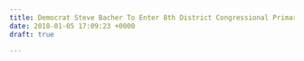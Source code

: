 ```yaml
---
title: Democrat Steve Bacher To Enter 8th District Congressional Primary Race
date: 2018-01-05 17:09:23 +0000
draft: true

---
```

